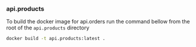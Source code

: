 ### api.products

To build the docker image for api.orders run the command bellow from the root of the `api.products` directory

```Bash
docker build -t api.products:latest .
```

